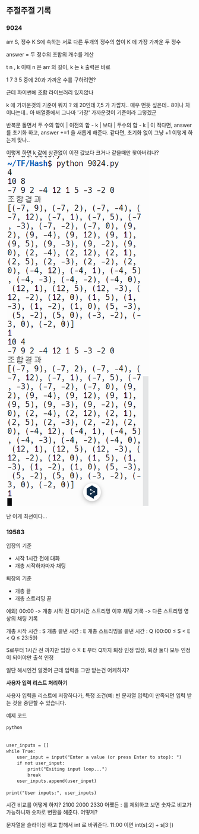 ## 주절주절 기록 
### 9024
arr S, 정수 K 
S에 속하는 서로 다른 두개의 정수의 합이 K 에 가장 가까운 두 정수

answer = 두 정수의 조합의 개수를 계산

t
n , k 
이때 n 은 arr 의 길이, k 는 k 
출력은 바로

1 7 3 5 중에 20과 가까운 수를 구하려면?

근데 파이썬에 조합 라이브러리 있지않나

k 에 가까운것의 기준이 뭐지 ?
왜 20인데 7,5 가 가깝지.. 매우 먼듯 싶은데.. 8이나 차이나는데..
아 배열중에서 그나마 '가장' 가까운것이 기준이라 그렇겠군


반복문 돌면서
두 수의 합이 | 이전의 합 - k | 보다 | 두수의 합 - k | 이 적다면, answer를 초기화 하고, answer +=1 을 새롭게 해준다. 같다면, 초기화 없이 그냥 +1 
이렇게 하는게 맞나..

이렇게 하면 k 값에 상관없이 이전 값보다 크거나 같을때만 찾아버리나? 
![image](image.png)

난 이게 최선이다... 


### 19583

입장의 기준
- 시작 1시간 전에 대화
- 개총 시작하자마자 채팅

퇴장의 기준
- 개총 끝
- 개총 스트리밍 끝

예외)
00:00 -> 개총 시작 전 대기시간
스트리밍 이후 채팅 기록 -> 다른 스트리밍 영상의 채팅 기록 

개총 시작 시간 : S
개총 끝낸 시간 : E
개총 스트리밍을 끝낸 시간 : Q
(00:00 ≤ S < E < Q ≤ 23:59)

S로부터 1시간 전 까지만 입장 ㅇㅈ
E 부터 Q까지 퇴장 인정 
입장, 퇴장 둘다 모두 인정이 되어야만 출석 인정

일단 해시인건 알겠어
근데 입력을 그만 받는건 어케하지?
 

**사용자 입력 리스트 처리하기**

사용자 입력을 리스트에 저장하다가, 특정 조건(예: 빈 문자열 입력)이 만족되면 입력 받는 것을 중단할 수 있습니다.

예제 코드
```
python


user_inputs = []
while True:
    user_input = input("Enter a value (or press Enter to stop): ")
    if not user_input:
        print("Exiting input loop...")
        break
    user_inputs.append(user_input)

print("User inputs:", user_inputs)

```

시간 비교를 어떻게 하지?
2100 2000 2330 어쨌든 : 를 제외하고 보면 숫자로 비교가 가능하니까
숫자로 변환을 해준다.
어떻게?

문자열을 슬라이싱 하고 합해서 int 로 바꿔준다.
11:00 이면
int(s[:2] + s[3:])